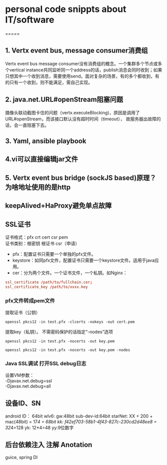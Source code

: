 # personal code snippts about IT/software

=====

## 1. Vertx event bus, message consumer消费组

Vertx event bus message consumer没有消费组的概念。一个集群多个节点或多个vertical instance共同监听同一个address的话，publish消息会同时收到；如果只想其中一个收到消息，需要使用send。面对复杂的场景，有的多个都收到，有的只有一个收到，则不能满足，需自己实现。

## 2.  java.net.URL#openStream阻塞问题

摄像头联动截图卡住的问题（vertx.executeBlocking)，原因是调用了URL#openStream，而该接口默认没有超时时间（timeout），
故服务器出故障的话，会一直阻塞下去。

## 3. Yaml, ansible playbook

## 4.vi可以直接编辑jar文件

## 5. Vertx event bus bridge (sockJS based)原理？为啥地址使用的是http

## keepAlived+HaProxy避免单点故障

## SSL证书

证书格式：pfx crt cert csr pem  
证书类别：根密钥 根证书 csr（申请）

- pfx：配置证书只需要一个单独的pfx文件。
- keystore：如同pfx文件，配置证书只需要一个keystore文件。适用于java应用。
- cer：分为两个文件。一个证书文件，一个私钥。如Nginx：

```conf
ssl_certificate /path/to/fullchain.cer;
ssl_certificate_key /path/to/xxxx.key
```

### pfx文件转成pem文件

提取证书（公钥）

`openssl pkcs12 -in test.pfx -clcerts -nokeys -out cert.pem`

提取key（私钥）。 不需密码保护的话指定“-nodes”选项

`openssl pkcs12 -in test.pfx -nocerts -out key.pem`

`openssl pkcs12 -in test.pfx -nocerts -out key.pem -nodes`

### Java SSL调试 打开SSL debug日志

设置VM参数：  
-Djavax.net.debug=ssl  
-Djavax.net.debug=all

## 设备ID、SN

android ID： 64bit
wlv6: gw:48bit sub-dev-id:64bit
starNet: XX + 200 + mac(48bit) = 17*4 = 68bit
kk: f42ef703-58b1-4f43-827c-230cd2d48ee8 = 32*4=128
yk: 12*4=48
yy:9位数字

## 后台依赖注入 注解 Anotation

guice, spring DI
